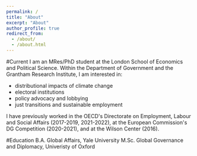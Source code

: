 ```yaml
---
permalink: /
title: "About"
excerpt: "About"
author_profile: true
redirect_from: 
  - /about/
  - /about.html
---
```


#Current
I am an MRes/PhD student at the London School of Economics and Political Science.
Within the Department of Government and the Grantham Research Institute, I am interested in: 
* distributional impacts of climate change
* electoral institutions 
* policy advocacy and lobbying
* just transitions and sustainable employment

I have previously worked in the OECD's Directorate on Employment, Labour and Social Affairs (2017-2019, 2021-2022), at the European Commission's DG Competition (2020-2021), and at the Wilson Center (2016).

#Education 
B.A. Global Affairs, Yale University
M.Sc. Global Governance and Diplomacy, Univeristy of Oxford
